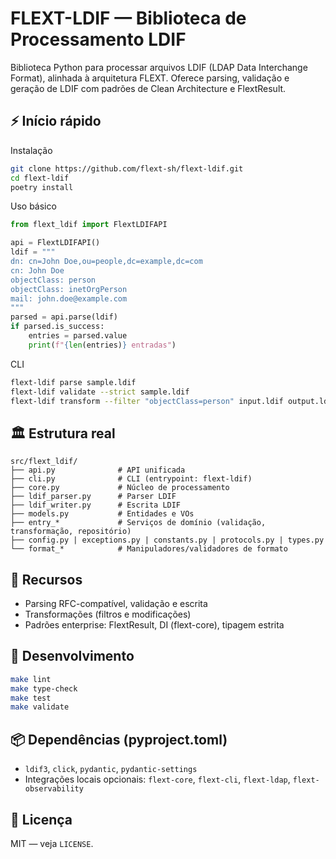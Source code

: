 # FLEXT-LDIF — Biblioteca de Processamento LDIF

Biblioteca Python para processar arquivos LDIF (LDAP Data Interchange Format), alinhada à arquitetura FLEXT. Oferece parsing, validação e geração de LDIF com padrões de Clean Architecture e FlextResult.

## ⚡ Início rápido

Instalação

```bash
git clone https://github.com/flext-sh/flext-ldif.git
cd flext-ldif
poetry install
```

Uso básico

```python
from flext_ldif import FlextLDIFAPI

api = FlextLDIFAPI()
ldif = """
dn: cn=John Doe,ou=people,dc=example,dc=com
cn: John Doe
objectClass: person
objectClass: inetOrgPerson
mail: john.doe@example.com
"""
parsed = api.parse(ldif)
if parsed.is_success:
    entries = parsed.value
    print(f"{len(entries)} entradas")
```

CLI

```bash
flext-ldif parse sample.ldif
flext-ldif validate --strict sample.ldif
flext-ldif transform --filter "objectClass=person" input.ldif output.ldif
```

## 🏛️ Estrutura real

```
src/flext_ldif/
├── api.py              # API unificada
├── cli.py              # CLI (entrypoint: flext-ldif)
├── core.py             # Núcleo de processamento
├── ldif_parser.py      # Parser LDIF
├── ldif_writer.py      # Escrita LDIF
├── models.py           # Entidades e VOs
├── entry_*             # Serviços de domínio (validação, transformação, repositório)
├── config.py | exceptions.py | constants.py | protocols.py | types.py
└── format_*            # Manipuladores/validadores de formato
```

## 🔧 Recursos

- Parsing RFC-compatível, validação e escrita
- Transformações (filtros e modificações)
- Padrões enterprise: FlextResult, DI (flext-core), tipagem estrita

## 🧪 Desenvolvimento

```bash
make lint
make type-check
make test
make validate
```

## 📦 Dependências (pyproject.toml)

- `ldif3`, `click`, `pydantic`, `pydantic-settings`
- Integrações locais opcionais: `flext-core`, `flext-cli`, `flext-ldap`, `flext-observability`

## 📄 Licença

MIT — veja `LICENSE`.

